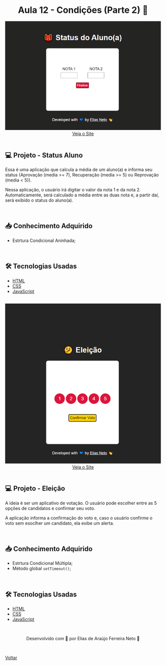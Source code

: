 <h1 align="center">Aula 12 - Condições (Parte 2) 🔀</h1>

<div align="center">
  <img src="./demonstracao.gif">
</div>

<div align="center">
  <a href="https://elias-neto.github.io/Curso-em-video-JavaScript/moduloD/aula12/statusAluno.html">Veja o Site</a>
</div>

<br>

## 💻 Projeto - Status Aluno

Essa é uma aplicação que calcula a média de um aluno(a) e informa seu status (Aprovação (media >= 7), Recuperação (media >= 5) ou Reprovação (media < 5)).

Nessa aplicação, o usuário irá digitar o valor da nota 1 e da nota 2. Automaticamente, será calculado a média entre as duas nota e, a partir daí, será exibido 
o status do aluno(a).

<br>

## 📥 Conhecimento Adquirido 

- Estrtura Condicional Aninhada;

<br>

## 🛠 Tecnologias Usadas

- [HTML](https://www.w3schools.com/html/)
- [CSS](https://www.w3schools.com/css/)
- [JavaScript](https://www.w3schools.com/js/)

<br>

<div align="center">
  <img src="./demonstracao(1).gif">
</div>

<div align="center">
  <a href="https://elias-neto.github.io/Curso-em-video-JavaScript/modulos/moduloD/aula12/eleicao.html">Veja o Site</a>
</div>

<br>

## 💻 Projeto - Eleição

A ideia é ser um aplicativo de votação. O usuário pode escolher entre as 5 opções de candidatos e confirmar seu voto. 

A aplicação informa a confirmação do voto e, caso o usuário confirme o voto sem esoclher um candidato, ela exibe um alerta.

<br>

## 📥 Conhecimento Adquirido 

- Estrtura Condicional Múltipla;
- Método global `setTimeout()`;

<br>

## 🛠 Tecnologias Usadas

- [HTML](https://www.w3schools.com/html/)
- [CSS](https://www.w3schools.com/css/)
- [JavaScript](https://www.w3schools.com/js/)

<br>

<p align="center"> Desenvolvido com 💙 por Elias de Araújo Ferreira Neto 👋 <p>

<br>
  
<a href="../../../README.md">Voltar</a>